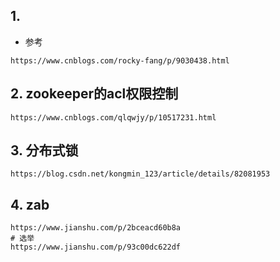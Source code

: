 ## 1.

- 参考

```text
https://www.cnblogs.com/rocky-fang/p/9030438.html
```

## 2. zookeeper的acl权限控制


```text
https://www.cnblogs.com/qlqwjy/p/10517231.html
```

## 3. 分布式锁

```text
https://blog.csdn.net/kongmin_123/article/details/82081953
```

## 4. zab

```text
https://www.jianshu.com/p/2bceacd60b8a
# 选举
https://www.jianshu.com/p/93c00dc622df
```